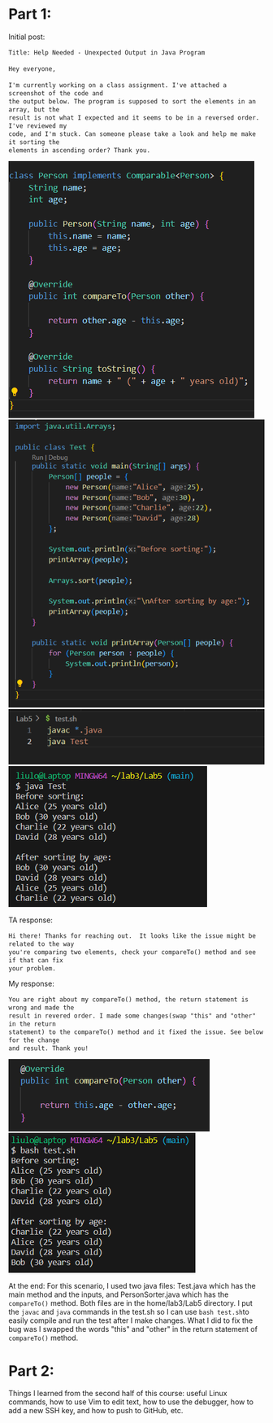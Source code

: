# Part 1:

Initial post:

```
Title: Help Needed - Unexpected Output in Java Program

Hey everyone,

I'm currently working on a class assignment. I've attached a screenshot of the code and
the output below. The program is supposed to sort the elements in an array, but the
result is not what I expected and it seems to be in a reversed order. I've reviewed my
code, and I'm stuck. Can someone please take a look and help me make it sorting the
elements in ascending order? Thank you.
```
![Image](8-5.PNG)
![Image](8-1.PNG)
![Image](8-2.PNG)
![Image](Capture-2.PNG)

TA response:

```
Hi there! Thanks for reaching out.  It looks like the issue might be related to the way
you're comparing two elements, check your compareTo() method and see if that can fix
your problem. 
```

My response:

```
You are right about my compareTo() method, the return statement is wrong and made the
result in revered order. I made some changes(swap "this" and "other" in the return
statement) to the compareTo() method and it fixed the issue. See below for the change
and result. Thank you!
```
![Image](8-3.PNG)
![Image](8-4.PNG)


At the end:
For this scenario, I used two java files: Test.java which has the main method and the inputs, and PersonSorter.java which has the ```compareTo()``` method. Both files are in the home/lab3/Lab5 directory. I put the ```javac``` and ```java``` commands in the test.sh so I can use ```bash test.sh```to easily compile and run the test after I make changes. What I did to fix the bug was I swapped the words "this" and "other" in the return statement of ```compareTo()``` method. 



# Part 2:

Things I learned from the second half of this course: useful Linux commands, how to use Vim to edit text, how to use the debugger, how to add a new SSH key, and how to push to GitHub, etc.





